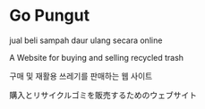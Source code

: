 # Go Pungut

jual beli sampah daur ulang secara online

A Website for buying and selling recycled trash

구매 및 재활용 쓰레기를 판매하는 웹 사이트

購入とリサイクルゴミを販売するためのウェブサイト



